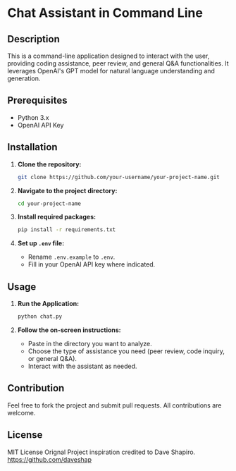 # Chat Assistant in Command Line

## Description

This is a command-line application designed to interact with the user, providing coding assistance, peer review, and general Q&A functionalities. It leverages OpenAI's GPT model for natural language understanding and generation.

## Prerequisites

- Python 3.x
- OpenAI API Key

## Installation

1. **Clone the repository:**
    ```bash
    git clone https://github.com/your-username/your-project-name.git
    ```

2. **Navigate to the project directory:**
    ```bash
    cd your-project-name
    ```

3. **Install required packages:**
    ```bash
    pip install -r requirements.txt
    ```

4. **Set up `.env` file:**
    - Rename `.env.example` to `.env`.
    - Fill in your OpenAI API key where indicated.

## Usage

1. **Run the Application:**
    ```bash
    python chat.py
    ```

2. **Follow the on-screen instructions:**
    - Paste in the directory you want to analyze.
    - Choose the type of assistance you need (peer review, code inquiry, or general Q&A).
    - Interact with the assistant as needed.

## Contribution

Feel free to fork the project and submit pull requests. All contributions are welcome.

## License

MIT License
Orignal Project inspiration credited to Dave Shapiro. https://github.com/daveshap
